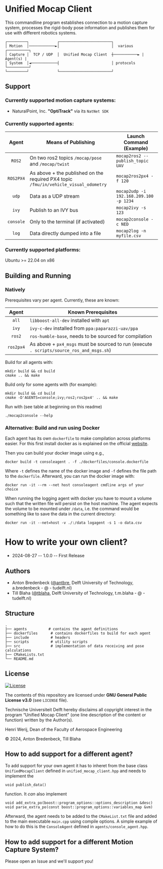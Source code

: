 # Unified Mocap Client

This commandline program establishes connection to a motion capture system, 
processes the rigid-body pose information and publishes them for use with
different robotics systems.
```
┌─────────┐             ┌────────────────────────┐                     
│ Motion  │────────────►│                        │  various    ┌──────────┐
│ Capture │  TCP / UDP  │  Unified Mocap Client  ┼───────────► | Agent(s) |
│ System  │◄────────────┤                        │ protocols   └──────────┘ 
└─────────┘             └────────────────────────┘                     
```

## Support

### Currently supported motion capture systems:
* NaturalPoint, Inc. **"OptiTrack"** via its `NatNet SDK`


### Currently supported agents:

|        Agent        | Means of Publishing                                                                  | Launch Command (Example)               |
|:--------------------:|--------------------------------------------------------------------------------------|----------------------------------------|
| `ROS2`               | On two ros2 topics `/mocap/pose` and `/mocap/twist`                                  | `mocap2ros2 --publish_topic UAV`       |
| `ROS2PX4`            | As above + the published on the required PX4 topic `/fmu/in/vehicle_visual_odometry` | `mocap2ros2px4 -f 120`                 |
| `udp`                | Data as a UDP stream                                                                 | `mocap2udp -i 192.168.209.100 -p 1234`   |
| `ivy`                | Publish to an IVY bus                                                                   | `mocap2ivy -s 123`                     |
| `console`            | Only to the terminal (if activated)                                                  | `mocap2console -c NED`                 |
| `log`                | Data directly dumped into a file                                                     | `mocap2log -n myfile.csv`              |

### Currently supported platforms:

Ubuntu >= 22.04 on x86


## Building and Running

### Natively

Prerequisites vary per agent. Currently, these are known:

|   Agent   | Known Prerequisites                                                                      |
|:---------:|------------------------------------------------------------------------------------------|
| `all`     | `libboost-all-dev` installed with `apt`                                       |
| `ivy`     | `ivy-c-dev` installed from `ppa:paparazzi-uav/ppa`                                       |
| `ros2`    | `ros-humble-base`, needs to be sourced for compilation                                   |
| `ros2px4` | As above + `px4_msgs` must be sourced to run (execute `. scripts/source_ros_and_msgs.sh`)|

Build for all agents with:
```shell
mkdir build && cd build
cmake .. && make
```

Build only for some agents with (for example):
```shell
mkdir build && cd build
cmake -D'AGENTS=console;ivy;ros2;ros2px4' .. && make
```

Run with (see table at beginning on this readme)
```shell
./mocap2console --help
```

### Alternative: Build and run using Docker

Each agent has its own `dockerfile` to make compilation across platforms easier. For this first install docker as is explained on the official [website](https://docs.docker.com/engine/install).

Then you can build your docker image using e.g., 

    docker build -t consoleagent . -f ./dockerfiles/console.dockerfile 

Where `-t` defines the name of the docker image and `-f` defines the file path to the `dockerfile`.
Afterward, you can run the docker image with:

    docker run -it --rm --net host consoleagent cmdline args of your choice

When running the logging agent with docker you have to mount a volume such that the written file will persist on the host machine. 
The agent expects the volume to be mounted under `/data`, i.e. the command would be something like to save the data in the current directory:

    docker run -it --net=host -v ./:/data logagent -s 1 -o data.csv


How to write your own client?
==============================

* 2024-08-27 -- 1.0.0 -- First Release

## Authors

* Anton Bredenbeck ([@antbre](https://github.com/antbre), Delft University of Technology, a.bredenbeck - @ - tudelft.nl)
* Till Blaha ([@tblaha](https://github.com/tblaha), Delft University of Technology, t.m.blaha - @ - tudelft.nl)

## Structure
```
.
├── agents          # contains the agent definitions
├── dockerfiles      # contains dockerfiles to build for each agent
├── include          # headers
├── scripts          # utility scripts
├── src              # implementation of data receiving and pose calculations
├── CMakeLists.txt
└── README.md
```

## License

[![License](https://img.shields.io/badge/License-GPL--3.0--or--later-4398cc.svg?logo=spdx)](https://spdx.org/licenses/GPL-3.0-or-later.html)

The contents of this repository are licensed under **GNU General Public License v3.0** (see `LICENSE` file).

Technische Universiteit Delft hereby disclaims all copyright interest in the
program “Unified Mocap Client" (one line description of the content or function)
written by the Author(s).

Henri Werij, Dean of the Faculty of Aerospace Engineering

© 2024, Anton Bredenbeck, Till Blaha


## How to add support for a different agent?

To add support for your own agent it has to inheret from the base class `UnifiedMocapClient` defined in `unified_mocap_client.hpp` and needs to implement the 

    void publish_data()
function. It _can_ also implement 

    void add_extra_po(boost::program_options::options_description &desc)
    void parse_extra_po(const boost::program_options::variables_map &vm)
Afterward, the agent needs to be added to the `CMakeList.txt` file and added to the main executable `main.cpp` using compile options. A simple example of how to do this is the `ConsoleAgent` defined in `agents/console_agent.hpp`.

## How to add support for a different Motion Capture System?

Please open an Issue and we'll support you!
